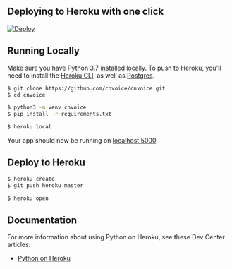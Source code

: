 ## Deploying to Heroku with one click

[![Deploy](https://www.herokucdn.com/deploy/button.svg)](https://heroku.com/deploy)


## Running Locally

Make sure you have Python 3.7 [installed locally](http://install.python-guide.org). To push to Heroku, you'll need to install the [Heroku CLI](https://devcenter.heroku.com/articles/heroku-cli), as well as [Postgres](https://devcenter.heroku.com/articles/heroku-postgresql#local-setup).

```sh
$ git clone https://github.com/cnvoice/cnvoice.git
$ cd cnvoice

$ python3 -m venv cnvoice
$ pip install -r requirements.txt

$ heroku local
```

Your app should now be running on [localhost:5000](http://localhost:5000/).

## Deploy to Heroku

```sh
$ heroku create
$ git push heroku master

$ heroku open
```

## Documentation

For more information about using Python on Heroku, see these Dev Center articles:

- [Python on Heroku](https://devcenter.heroku.com/categories/python)

